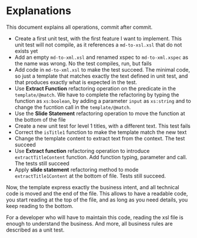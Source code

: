 # Explanations

This document explains all operations, commit after commit.

- Create a first unit test, with the first feature I want to implement. This
  unit test will not compile, as it references a `md-to-xsl.xsl` that do not
  exists yet
- Add an empty `md-to-xml.xsl` and renamed xspec to `md-to-xml.xspec` as the
  name was wrong. No the test compiles, run, but fails
- Add code in `md-to-xml.xsl` to make the test succeed. The minimal code, so just
  a template that matches exactly the text defined in unit test, and that produces
  exactly what is expected in the test.
- Use **Extract Function** refactoring operation on the predicate in the `template/@match`.
  We have to complete the refactoring by typing the function as `xs:boolean`,
  by adding a parameter `input` as `xs:string` and to change the fucntion call
  in the `template/@match`.
- Use the **Slide Statement** refactoring operation to move the function at the bottom
  of the file
- Create a new unit test for level 1 titles, with a different text. This test fails
- Correct the `isTitle1` function to make the template match the new text
- Change the template content to extract text from the context. The test succeed
- Use **Extract function** refactoring operation to introduce `extractTitleContent`
  function. Add function typing, parameter and call. The tests still succeed
- Apply **slide statement** refactoring method to mode `extractTitle1Content` at
  the bottom of file. Tests still succeed.

Now, the template express exactly the business intent, and all technical code is
moved and the end of the file. This allows to have a readable code, you start reading
at the top of the file, and as long as you need details, you keep reading to
the bottom.

For a developer who will have to maintain this code, reading the xsl file is enough
to understand the business. And more, all business rules are described as a unit test.
